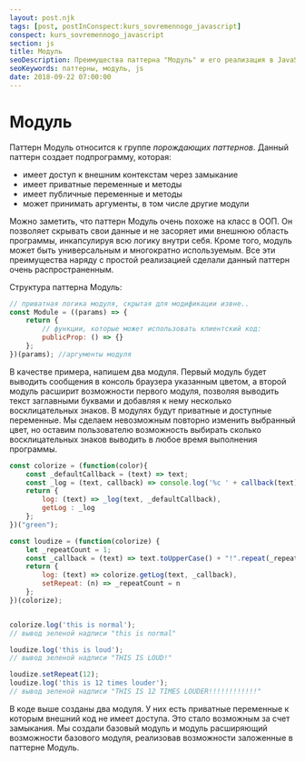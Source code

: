 ```yaml
---
layout: post.njk
tags: [post, postInConspect:kurs_sovremennogo_javascript]
conspect: kurs_sovremennogo_javascript
section: js
title: Модуль
seoDescription: Преимущества паттерна "Модуль" и его реализация в JavaScript.
seoKeywords: паттерны, модуль, js
date: 2018-09-22 07:00:00
---
```

# Модуль

Паттерн Модуль относится к группе *порождающих паттернов*. Данный паттерн создает подпрограмму, которая:

+ имеет доступ к внешним контекстам через замыкание
+ имеет приватные переменные и методы
+ имеет публичные переменные и методы
+ может принимать аргументы, в том числе другие модули

Можно заметить, что паттерн Модуль очень похоже на класс в ООП. Он позволяет скрывать свои данные и не засоряет ими внешнюю область программы, инкапсулируя всю логику внутри себя. Кроме того, модуль может быть универсальным и многократно используемым. Все эти преимущества наряду с простой реализацией сделали данный паттерн очень распространенным.

Структура паттерна Модуль:

```js
// приватная логика модуля, скрытая для модификации извне..
const Module = ((params) => {
    return {
        // функции, которые может использовать клиентский код:
        publicProp: () => {}
    };
})(params); //аргументы модуля
```

В качестве примера, напишем два модуля. Первый модуль будет выводить сообщения в консоль браузера указанным цветом, а второй модуль расширит возможности первого модуля, позволяя выводить текст заглавными буквами и добавляя к нему несколько восклицательных знаков. В модулях будут приватные и доступные переменные. Мы сделаем невозможным повторно изменить выбранный цвет, но оставим пользователю возможность выбирать сколько восклицательных знаков выводить в любое время выполнения программы.

```js
const colorize = (function(color){
    const _defaultCallback = (text) => text;
    const _log = (text, callback) => console.log('%c ' + callback(text), 'color: ' + color);
    return {
        log: (text) => _log(text, _defaultCallback),
        getLog : _log
    };
})("green");

const loudize = (function(colorize) {
    let _repeatCount = 1;
    const _callback = (text) => text.toUpperCase() + "!".repeat(_repeatCount);
    return {
        log: (text) => colorize.getLog(text, _callback),
        setRepeat: (n) => _repeatCount = n
    };
})(colorize);


colorize.log('this is normal'); 
// вывод зеленой надписи "this is normal"

loudize.log('this is loud');
// вывод зеленой надписи "THIS IS LOUD!"

loudize.setRepeat(12);
loudize.log('this is 12 times louder');
// вывод зеленой надписи "THIS IS 12 TIMES LOUDER!!!!!!!!!!!!"
```

В коде выше созданы два модуля. У них есть приватные переменные к которым внешний код не имеет доступа. Это стало возможным за счет замыкания. Мы создали базовый модуль и модуль расширяющий возможности базового модуля, реализовав возможности заложенные в паттерне Модуль.